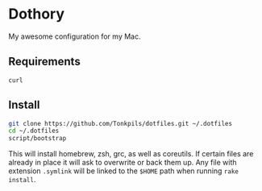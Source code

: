 # Dothory

My awesome configuration for my Mac.

## Requirements

`curl`

## Install

```sh 
git clone https://github.com/Tonkpils/dotfiles.git ~/.dotfiles
cd ~/.dotfiles
script/bootstrap
```

This will install homebrew, zsh, grc, as well as coreutils. If certain files are already in place it will ask to overwrite or back them up. Any file with extension `.symlink` will be linked to the `$HOME` path when running `rake install`. 
